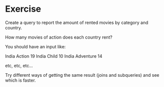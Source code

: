 # Exercise

Create a query to report the amount of rented movies by category and country.

How many movies of action does each country rent?

You should have an input like:

India Action 19
India Child 10
India Adventure 14

etc, etc, etc...

Try different ways of getting the same result (joins and subqueries) and see which is faster.
